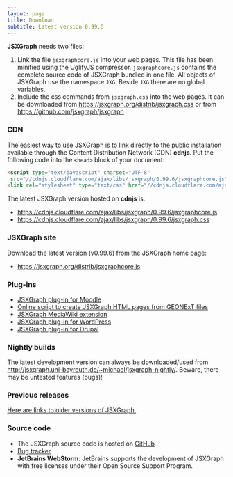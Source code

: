 ```yaml
---
layout: page
title: Download
subtitle: Latest version 0.99.6
---
```


**JSXGraph** needs two files:

1. Link the file `jsxgraphcore.js` into your web pages. This file has been minified using the UglifyJS compressor. `jsxgraphcore.js` contains the complete source code of JSXGraph bundled in one file. All objects of JSXGraph use the namespace `JXG`. Beside `JXG` there are no global variables.
2. Include the css commands from `jsxgraph.css` into the web pages. It can be downloaded from <https://jsxgraph.org/distrib/jsxgraph.css> or from <https://github.com/jsxgraph/jsxgraph>

### CDN

The easiest way to use JSXGraph is to link directly to the public installation available through the Content Distribution Network (CDN) **cdnjs**. Put the following code into the `<head>` block of your document:

```html
<script type="text/javascript" charset="UTF-8"
 src="//cdnjs.cloudflare.com/ajax/libs/jsxgraph/0.99.6/jsxgraphcore.js"></script>
<link rel="stylesheet" type="text/css" href="//cdnjs.cloudflare.com/ajax/libs/jsxgraph/0.99.6/jsxgraph.css" />
```

The latest JSXGraph version hosted on **cdnjs** is:

* <https://cdnjs.cloudflare.com/ajax/libs/jsxgraph/0.99.6/jsxgraphcore.js>
* <https://cdnjs.cloudflare.com/ajax/libs/jsxgraph/0.99.6/jsxgraph.css>

### JSXGraph site
Download the latest version (v0.99.6) from the JSXGraph home page:
* <https://jsxgraph.org/distrib/jsxgraphcore.js>.


### Plug-ins
* [JSXGraph plug-in for Moodle](https://github.com/jsxgraph/moodle-jsxgraph-plugin)
* <a href="http://did.mat.uni-bayreuth.de/~matthias/jsxgraph/creator/" target="_blank">Online script to create JSXGraph HTML pages from GEONExT files</a>
* <a href="http://www.mediawiki.org/wiki/Extension:JSXGraph" target="_blank">JSXGraph MediaWiki extension</a>
* <a href="http://wordpress.org/extend/plugins/jsxgraph/" target="_blank">JSXGraph plug-in for WordPress</a>
* [JSXGraph plug-in for Drupal](http://drupal.org/project/jsxgraph)

### Nightly builds

The latest development version can always be downloaded/used from <http://jsxgraph.uni-bayreuth.de/~michael/jsxgraph-nightly/>.
Beware, there may be untested features (bugs)!

### Previous releases

<a href="previousreleases/">Here are links to older versions of JSXGraph.</a>

### Source code

* The JSXGraph source code is hosted on [GitHub](http://github.com/jsxgraph/jsxgraph)
* [Bug tracker](https://github.com/jsxgraph/jsxgraph/issues)
* **JetBrains WebStorm**: JetBrains supports the development of JSXGraph with free licenses under their Open Source Support Program.


